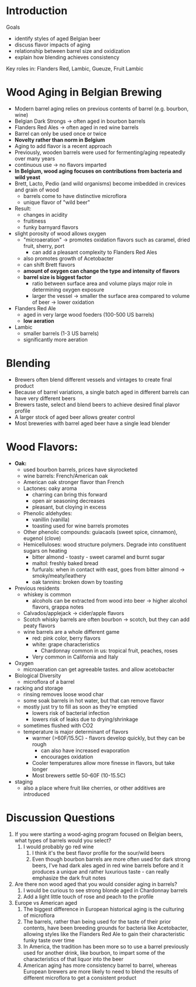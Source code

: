 # Introduction
Goals
* identify styles of aged Belgian beer
* discuss flavor impacts of aging
* relationship between barrel size and oxidization
* explain how blending achieves consistency

Key roles in: Flanders Red, Lambic, Gueuze, Fruit Lambic

# Wood Aging in Belgian Brewing

* Modern barrel aging relies on previous contents of barrel (e.g. bourbon, wine)
* Belgian Dark Strongs -> often aged in bourbon barrels
* Flanders Red Ales -> often aged in red wine barrels
* Barrel can only be used once or twice
* **Novelty rather than norm in Belgium**
* Aging to add flavor is a recent approach
* Previously, wooden barrels were used for fermenting/aging repeatedly over many years
* continuous use -> no flavors imparted
* **In Belgium, wood aging focuses on contributions from bacteria and wild yeast**
* Brett, Lacto, Pedio (and wild organisms) become imbedded in crevices and grain of wood
	* barrels come to have distinctive microflora
	* unique flavor of "wild beer"
* Result:
	* changes in acidity
	* fruitiness
	* funky barnyard flavors
* slight porosity of wood allows oxygen
	* "microaeration" -> promotes oxidation flavors such as caramel, dried fruit, sherry, port
		* can add a pleasant complexity to Flanders Red Ales
	* also promotes growth of Acetobacter
	* can shift Brett flavors
	* **amount of oxygen can change the type and intensity of flavors**
	* **barrel size is biggest factor**
		* ratio between surface area and volume plays major role in determining oxygen exposure
		* larger the vessel -> smaller the surface area compared to volume of beer -> lower oxidation
* Flanders Red Ale
	* aged in very large wood foeders (100-500 US barrels)
	* **low aeration**
* Lambic
	* smaller barrels (1-3 US barrels)
	* significantly more aeration

# Blending
* Brewers often blend different vessels and vintages to create final product
* Because of barrel variations, a single batch aged in different barrels can have very different beers
* Brewers taste, select and blend beers to achieve desired final plavor profile
* A larger stock of aged beer allows greater control
* Most breweries with barrel aged beer have a single lead blender


# Wood Flavors:

* **Oak:** 
	* used bourbon barrels, prices have skyrocketed
	* wine barrels: French/American oak
	* American oak stronger flavor than French
	* Lactones: oaky aroma
		* charring can bring this forward
		* open air seasoning decreases
		* pleasant, but cloying in excess
	* Phenolic aldehydes: 
		* vanillin (vanilla)
		* toasting used for wine barrels promotes
	* Other phenolic compounds: guiacaols (sweet spice, cinnamon), eugenol (clove)
	* Hemicelluloses: wood structure polymers. Degrade into constituent sugars on heating
		* bitter almond - toasty - sweet caramel and burnt sugar
		* maltol: freshly baked bread
		* furfurals: when in contact with east, goes from bitter almond -> smoky/meaty/leathery
		* oak tannins: broken down by toasting
* Previous residents
	* whiskey is common
		* alcohols can be extracted from wood into beer -> higher alcohol flavors, grappa notes
	* Calvados/applejack -> cider/apple flavors
	* Scotch whisky barrels are often bourbon -> scotch, but they can add peaty flavors
	* wine barrels are a whole different game
		* red: pink color, berry flavors
		* white: grape characteristics
			* Chardonnay common in us: tropical fruit, peaches, roses
		* Very common in California and Italy
* Oxygen
	* microaeration can get agreeable tastes. and allow acetobacter
* Biological Diversity
	* microflora of a barrel
* racking and storage
	* rinsing removes loose wood char
	* some soak barrels in hot water, but that can remove flavor
	* mostly just try to fill as soon as they're emptied
		* lowers risk of bacterial infection
		* lowers risk of leaks due to drying/shrinkage
	* sometimes flushed with CO2
	* temperature is major determinant of flavors
		* warmer (>60F/15.5C) - flavors develop quickly, but they can be rough
			* can also have increased evaporation
			* encourages oxidation
		* Cooler temperatures allow more finesse in flavors, but take longer
		* Most brewers settle 50-60F (10-15.5C)
* staging
	* also a place where fruit like cherries, or other additives are introduced


# Discussion Questions

1. If you were starting a wood-aging program focused on Belgian beers, what types of barrels would you select?
	1. I would probably go red wine
		1. I think it's the best flavor profile for the sour/wild beers
		2. Even though bourbon barrels are more often used for dark strong beers, I've had dark ales aged in red wine barrels before and it produces a unique and rather luxurious taste - can really emphasize the dark fruit notes
2. Are there non wood aged that you would consider aging in barrels?
	1. I would be curious to see strong blonde aged in Chardonnay barrels
	2. Add a light little touch of rose and peach to the profile
3. Europe vs American aged
	1. The biggest difference in European historical aging is the culturing of microflora
	2. The barrels, rather than being used for the taste of their prior contents, have been breeding grounds for bacteria like Acetobacter, allowing styles like the Flanders Red Ale to gain their characteristic funky taste over time
	3. In America, the tradition has been more so to use a barrel previously used for another drink, like bourbon, to impart some of the characteristics of that liquor into the beer
	4. American aging has more consistency barrel to barrel, whereas European brewers are more likely to need to blend the results of different microflora to get a consistent product